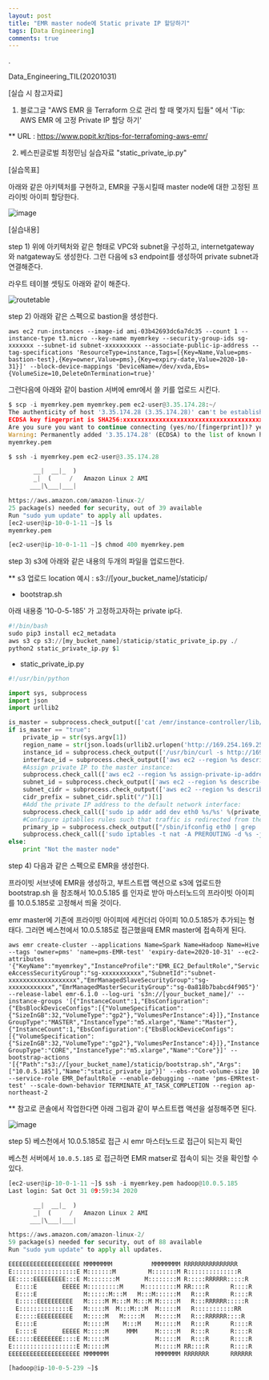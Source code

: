 ```yaml
---
layout: post
title: "EMR master node에 Static private IP 할당하기"
tags: [Data Engineering]
comments: true
---
```


.

Data_Engineering_TIL(20201031)

[실습 시 참고자료]

1) 블로그글 "AWS EMR 을 Terraform 으로 관리 할 때 몇가지 팁들" 에서 'Tip: AWS EMR 에 고정 Private IP 할당 하기'


** URL : https://www.popit.kr/tips-for-terrafoming-aws-emr/


2) 베스핀글로벌 최정민님 실습자료 "static_private_ip.py"


[실습목표]

아래와 같은 아키텍처를 구현하고, EMR을 구동시킬때 master node에 대한 고정된 프라이빗 아이피 할당한다.

![image](https://user-images.githubusercontent.com/41605276/97775965-1d011d00-1ba8-11eb-8c44-d685784d2a28.png)


[실습내용]

step 1) 위에 아키텍처와 같은 형태로 VPC와 subnet을 구성하고, internetgateway와 natgateway도 생성한다. 그런 다음에 s3 endpoint를 생성하여 private subnet과 연결해준다.


라우트 테이블 셋팅도 아래와 같이 해준다.

![routetable](https://user-images.githubusercontent.com/41605276/97774019-e0c5c080-1b97-11eb-9ff5-4dd2389f4c35.png)


step 2) 아래와 같은 스펙으로 bastion을 생성한다.

`aws ec2 run-instances --image-id ami-03b42693dc6a7dc35 --count 1 --instance-type t3.micro --key-name myemrkey --security-group-ids sg-xxxxxxx --subnet-id subnet-xxxxxxxxxx --associate-public-ip-address --tag-specifications 'ResourceType=instance,Tags=[{Key=Name,Value=pms-bastion-test},{Key=owner,Value=pms},{Key=expiry-date,Value=2020-10-31}]' --block-device-mappings 'DeviceName=/dev/xvda,Ebs={VolumeSize=10,DeleteOnTermination=true}'`


그런다음에 아래와 같이 bastion 서버에 emr에서 쓸 키를 업로드 시킨다.


```python
$ scp -i myemrkey.pem myemrkey.pem ec2-user@3.35.174.28:~/
The authenticity of host '3.35.174.28 (3.35.174.28)' can't be established.
ECDSA key fingerprint is SHA256:xxxxxxxxxxxxxxxxxxxxxxxxxxxxxxxxxxxxxxxxxxxxxx
Are you sure you want to continue connecting (yes/no/[fingerprint])? yes
Warning: Permanently added '3.35.174.28' (ECDSA) to the list of known hosts.
myemrkey.pem                                                                        100% 1696    37.4KB/s   00:00

$ ssh -i myemrkey.pem ec2-user@3.35.174.28

       __|  __|_  )
       _|  (     /   Amazon Linux 2 AMI
      ___|\___|___|

https://aws.amazon.com/amazon-linux-2/
25 package(s) needed for security, out of 39 available
Run "sudo yum update" to apply all updates.
[ec2-user@ip-10-0-1-11 ~]$ ls
myemrkey.pem

[ec2-user@ip-10-0-1-11 ~]$ chmod 400 myemrkey.pem
```

step 3) s3에 아래와 같은 내용의 두개의 파일을 업로드한다.

** s3 업로드 location 예시 : s3://[your_bucket_name]/staticip/

- bootstrap.sh

아래 내용중 '10-0-5-185' 가 고정하고자하는 private ip다.


```python
#!/bin/bash
sudo pip3 install ec2_metadata
aws s3 cp s3://[my_bucket_name]/staticip/static_private_ip.py ./
python2 static_private_ip.py $1
```

- static_private_ip.py


```python
#!/usr/bin/python

import sys, subprocess
import json
import urllib2

is_master = subprocess.check_output(['cat /emr/instance-controller/lib/info/instance.json | jq .isMaster'], shell=True).strip()
if is_master == "true":
    private_ip = str(sys.argv[1])
    region_name = str(json.loads(urllib2.urlopen('http://169.254.169.254/latest/dynamic/instance-identity/document').read())["region"])
    instance_id = subprocess.check_output(['/usr/bin/curl -s http://169.254.169.254/latest/meta-data/instance-id'], shell=True)
    interface_id = subprocess.check_output(['aws ec2 --region %s describe-instances --instance-ids %s | jq .Reservations[].Instances[].NetworkInterfaces[].NetworkInterfaceId' %(region_name, instance_id)], shell=True).strip().strip('"')
    #Assign private IP to the master instance:
    subprocess.check_call(['aws ec2 --region %s assign-private-ip-addresses --network-interface-id %s --private-ip-addresses %s' %(region_name, interface_id, private_ip)], shell=True)
    subnet_id = subprocess.check_output(['aws ec2 --region %s describe-instances --instance-ids %s | jq .Reservations[].Instances[].NetworkInterfaces[].SubnetId' %(region_name, instance_id)], shell=True).strip().strip('"').strip().strip('"')
    subnet_cidr = subprocess.check_output(['aws ec2 --region %s describe-subnets --subnet-ids %s | jq .Subnets[].CidrBlock' %(region_name, subnet_id)], shell=True).strip().strip('"')
    cidr_prefix = subnet_cidr.split("/")[1]
    #Add the private IP address to the default network interface:
    subprocess.check_call(['sudo ip addr add dev eth0 %s/%s' %(private_ip, cidr_prefix)], shell=True)
    #Configure iptablles rules such that traffic is redirected from the secondary to the primary IP address:
    primary_ip = subprocess.check_output(["/sbin/ifconfig eth0 | grep 'inet' | cut -d: -f2 | awk '{ print $2}'"], shell=True).strip()
    subprocess.check_call(['sudo iptables -t nat -A PREROUTING -d %s -j DNAT --to-destination %s' %(private_ip, primary_ip)], shell=True)
else:
    print "Not the master node"
```

step 4) 다음과 같은 스펙으로 EMR을 생성한다.

프라이빗 서브넷에 EMR을 생성하고, 부트스트랩 액션으로 s3에 업로드한 bootstrap.sh 을 참조해서 10.0.5.185 를 인자로 받아 마스터노드의 프라이빗 아이피를 10.0.5.185로 고정해서 띄울 것이다.

emr master에 기존에 프라이빗 아이피에 세컨더리 아이피 10.0.5.185가 추가되는 형태다. 그러면 베스천에서 10.0.5.185로 접근했을때 EMR master에 접속하게 된다.


`aws emr create-cluster --applications Name=Spark Name=Hadoop Name=Hive --tags 'owner=pms' 'name=pms-EMR-test' 'expiry-date=2020-10-31' --ec2-attributes '{"KeyName":"myemrkey","InstanceProfile":"EMR_EC2_DefaultRole","ServiceAccessSecurityGroup":"sg-xxxxxxxxxxx","SubnetId":"subnet-xxxxxxxxxxxxxxxxxxx","EmrManagedSlaveSecurityGroup":"sg-xxxxxxxxxxxx","EmrManagedMasterSecurityGroup":"sg-0a818b7babcd4f905"}' --release-label emr-6.1.0 --log-uri 's3n://[your_bucket_name]/' --instance-groups '[{"InstanceCount":1,"EbsConfiguration":{"EbsBlockDeviceConfigs":[{"VolumeSpecification":{"SizeInGB":32,"VolumeType":"gp2"},"VolumesPerInstance":4}]},"InstanceGroupType":"MASTER","InstanceType":"m5.xlarge","Name":"Master"},{"InstanceCount":1,"EbsConfiguration":{"EbsBlockDeviceConfigs":[{"VolumeSpecification":{"SizeInGB":32,"VolumeType":"gp2"},"VolumesPerInstance":4}]},"InstanceGroupType":"CORE","InstanceType":"m5.xlarge","Name":"Core"}]' --bootstrap-actions '[{"Path":"s3://[your_bucket_name]/staticip/bootstrap.sh","Args":["10.0.5.185"],"Name":"static_private_ip"}]' --ebs-root-volume-size 10 --service-role EMR_DefaultRole --enable-debugging --name 'pms-EMRtest-test' --scale-down-behavior TERMINATE_AT_TASK_COMPLETION --region ap-northeast-2`


** 참고로 콘솔에서 작업한다면 아래 그림과 같이 부스트트랩 액션을 설정해주면 된다.

![image](https://user-images.githubusercontent.com/41605276/97776332-85e99480-1baa-11eb-8f52-dca39d0d9273.png)


step 5) 베스천에서 10.0.5.185로 접근 시 emr 마스터노드로 접근이 되는지 확인

베스천 서버에서 `10.0.5.185` 로 접근하면 EMR matser로 접속이 되는 것을 확인할 수 있다.


```python
[ec2-user@ip-10-0-1-11 ~]$ ssh -i myemrkey.pem hadoop@10.0.5.185
Last login: Sat Oct 31 09:59:34 2020

       __|  __|_  )
       _|  (     /   Amazon Linux 2 AMI
      ___|\___|___|

https://aws.amazon.com/amazon-linux-2/
59 package(s) needed for security, out of 88 available
Run "sudo yum update" to apply all updates.

EEEEEEEEEEEEEEEEEEEE MMMMMMMM           MMMMMMMM RRRRRRRRRRRRRRR
E::::::::::::::::::E M:::::::M         M:::::::M R::::::::::::::R
EE:::::EEEEEEEEE:::E M::::::::M       M::::::::M R:::::RRRRRR:::::R
  E::::E       EEEEE M:::::::::M     M:::::::::M RR::::R      R::::R
  E::::E             M::::::M:::M   M:::M::::::M   R:::R      R::::R
  E:::::EEEEEEEEEE   M:::::M M:::M M:::M M:::::M   R:::RRRRRR:::::R
  E::::::::::::::E   M:::::M  M:::M:::M  M:::::M   R:::::::::::RR
  E:::::EEEEEEEEEE   M:::::M   M:::::M   M:::::M   R:::RRRRRR::::R
  E::::E             M:::::M    M:::M    M:::::M   R:::R      R::::R
  E::::E       EEEEE M:::::M     MMM     M:::::M   R:::R      R::::R
EE:::::EEEEEEEE::::E M:::::M             M:::::M   R:::R      R::::R
E::::::::::::::::::E M:::::M             M:::::M RR::::R      R::::R
EEEEEEEEEEEEEEEEEEEE MMMMMMM             MMMMMMM RRRRRRR      RRRRRR

[hadoop@ip-10-0-5-239 ~]$
```
